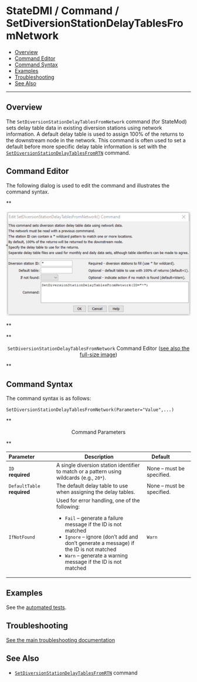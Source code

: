 # StateDMI / Command / SetDiversionStationDelayTablesFromNetwork #

* [Overview](#overview)
* [Command Editor](#command-editor)
* [Command Syntax](#command-syntax)
* [Examples](#examples)
* [Troubleshooting](#troubleshooting)
* [See Also](#see-also)

-------------------------

## Overview ##

The `SetDiversionStationDelayTablesFromNetwork` command (for StateMod)
sets delay table data in existing diversion stations using network information.
A default delay table is used to assign 100% of the returns to the downstream node in the network.
This command is often used to set a default before more specific delay table information is set with the
[`SetDiversionStationDelayTablesFromRTN`](../SetDiversionStationDelayTablesFromRTN/SetDiversionStationDelayTablesFromRTN.md) command.

## Command Editor ##

The following dialog is used to edit the command and illustrates the command syntax.

**<p style="text-align: center;">
![SetDiversionStationDelayTablesFromNetwork command editor](SetDiversionStationDelayTablesFromNetwork.png)
</p>**

**<p style="text-align: center;">
`SetDiversionStationDelayTablesFromNetwork` Command Editor (<a href="../SetDiversionStationDelayTablesFromNetwork.png">see also the full-size image</a>)
</p>**

## Command Syntax ##

The command syntax is as follows:

```text
SetDiversionStationDelayTablesFromNetwork(Parameter="Value",...)
```
**<p style="text-align: center;">
Command Parameters
</p>**

| **Parameter**&nbsp;&nbsp;&nbsp;&nbsp;&nbsp;&nbsp;&nbsp;&nbsp;&nbsp;&nbsp;&nbsp;&nbsp; | **Description** | **Default**&nbsp;&nbsp;&nbsp;&nbsp;&nbsp;&nbsp;&nbsp;&nbsp;&nbsp;&nbsp; |
| --------------|-----------------|----------------- |
| `ID`<br>**required** | A single diversion station identifier to match or a pattern using wildcards (e.g., `20*`). | None – must be specified. |
| `DefaultTable`<br>**required** | The default delay table to use when assigning the delay tables. | None – must be specified. |
| `IfNotFound` | Used for error handling, one of the following:<ul><li>`Fail` – generate a failure message if the ID is not matched</li><li>`Ignore` – ignore (don’t add and don’t generate a message) if the ID is not matched</li><li>`Warn` – generate a warning message if the ID is not matched</li></ul> | `Warn` |

## Examples ##

See the [automated tests](https://github.com/OpenCDSS/cdss-app-statedmi-test/tree/master/test/regression/commands/SetDiversionStationDelayTablesFromNetwork).

## Troubleshooting ##

[See the main troubleshooting documentation](../../troubleshooting/troubleshooting.md)

## See Also ##

* [`SetDiversionStationDelayTablesFromRTN`](../SetDiversionStationDelayTablesFromRTN/SetDiversionStationDelayTablesFromRTN.md) command
